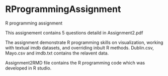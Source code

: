 # RProgrammingAssignment
R programming assignment 

This assignement contains 5 questions detaild in Assignment2.pdf

The assignment demonstrate R programming skills on visualization, working with textual imdb datasets, and overriding inbult R methods. 
Dublin.csv, Mayo.csv and imdb.txt contains the relavent data.

Assignment2RMD file contains the R programming code which was developed in R studio.

